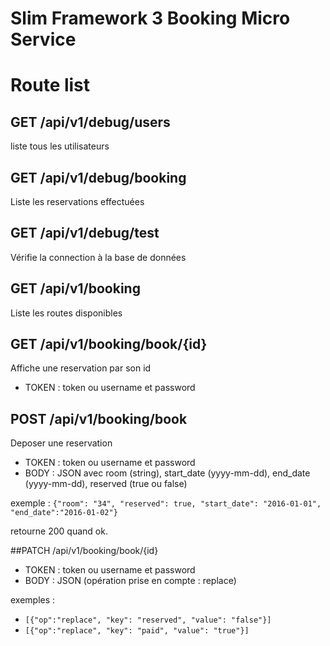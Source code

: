 # Slim Framework 3 Booking Micro Service

# Route list

## GET /api/v1/debug/users

liste tous les utilisateurs

## GET /api/v1/debug/booking

Liste les reservations effectuées

## GET /api/v1/debug/test

Vérifie la connection à la base de données

## GET /api/v1/booking

Liste les routes disponibles

## GET /api/v1/booking/book/{id}

Affiche une reservation par son id

* TOKEN : token ou username et password


## POST /api/v1/booking/book

Deposer une reservation

* TOKEN : token ou username et password
* BODY : JSON avec room (string), start_date (yyyy-mm-dd), end_date (yyyy-mm-dd), reserved (true ou false)

exemple :
`{"room": "34", "reserved": true, "start_date": "2016-01-01", "end_date":"2016-01-02"}`

retourne 200 quand ok.

##PATCH /api/v1/booking/book/{id}

* TOKEN : token ou username et password
* BODY : JSON (opération prise en compte : replace)

exemples :
- `[{"op":"replace", "key": "reserved", "value": "false"}]`
- `[{"op":"replace", "key": "paid", "value": "true"}]`


